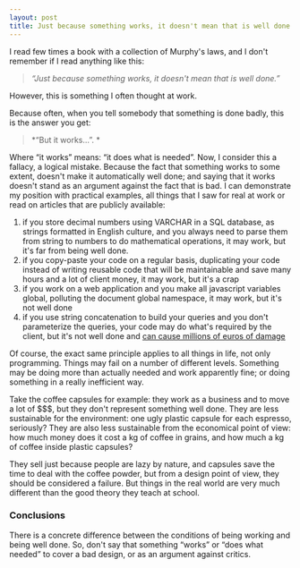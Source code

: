 ```yaml
---
layout: post
title: Just because something works, it doesn't mean that is well done
---
```


I read few times a book with a collection of Murphy's laws, and I don't remember if I read anything like this:

> *“Just because something works, it doesn't mean that is well done.”* 

However, this is something I often thought at work.

Because often, when you tell somebody that something is done badly, this is the answer you get: 

> *“But it works...”. *

Where “it works” means: “it does what is needed”.
Now, I consider this a fallacy, a logical mistake. Because the fact that something works to some extent, doesn't make it automatically well done; and saying that it works doesn't stand as an argument against the fact that is bad.
I can demonstrate my position with practical examples, all things that I saw for real at work or read on articles that are publicly available:

1. if you store decimal numbers using VARCHAR in a SQL database, as strings formatted in English culture, and you always need to parse them from string to numbers to do mathematical operations,
it may work, but it's far from being well done.
2. if you copy-paste your code on a regular basis, duplicating your code instead of writing reusable code that will be maintainable and save many hours and a lot of client money,
it may work, but it's a crap
3. if you work on a web application and you make all javascript variables global, polluting the document global namespace,
it may work, but it's not well done
4. if you use string concatenation to build your queries and you don't parameterize the queries,
your code may do what's required by the client, but it's not well done and [can cause millions of euros of damage](http://codecurmudgeon.com/wp/sql-injection-hall-of-shame/)

Of course, the exact same principle applies to all things in life, not only programming. Things may fail on a number of different levels. Something may be doing more than actually needed and work apparently fine; or doing something in a really inefficient way.

Take the coffee capsules for example: they work as a business and to move a lot of $$$, but they don't represent something well done. 
They are less sustainable for the environment: one ugly plastic capsule for each espresso, seriously? 
They are also less sustainable from the economical point of view: how much money does it cost a kg of coffee in grains, and how much a kg of coffee inside plastic capsules? 

They sell just because people are lazy by nature, and capsules save the time to deal with the coffee powder, but from a design point of view, they should be considered a failure. 
But things in the real world are very much different than the good theory they teach at school.

### Conclusions
There is a concrete difference between the conditions of being working and being well done. So, don't say that something “works” or “does what needed” to cover a bad design, or as an argument against critics.
